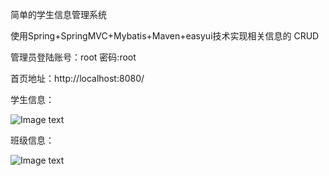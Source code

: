 简单的学生信息管理系统

使用Spring+SpringMVC+Mybatis+Maven+easyui技术实现相关信息的 CRUD

管理员登陆账号：root  密码:root

首页地址：http://localhost:8080/

学生信息：

![Image text](https://raw.github.com/xujinfeng0309/studentInfoManagemen/src/main/webapp/static/imageofpro/stu.ppg)

班级信息：

![Image text](https://raw.github.com/xujinfeng0309/studentInfoManagemen/src/main/webapp/static/imageofpro/grade.ppg)

